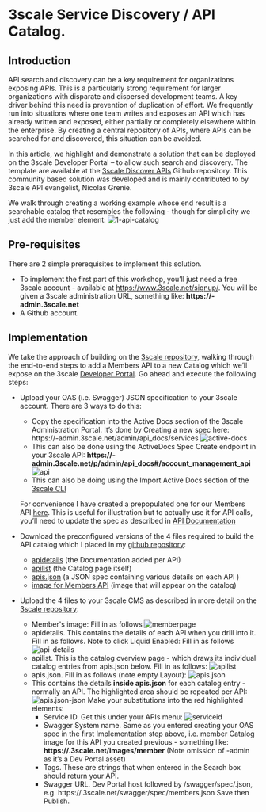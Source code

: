 # 3scale Service Discovery / API Catalog.

## Introduction 

API search and discovery can be a key requirement for organizations exposing APIs. This is a particularly strong requirement for larger organizations with disparate and dispersed development teams. A key driver behind this need is prevention of duplication of effort. We frequently run into situations where one team writes and exposes an API which has already written and exposed, either partially or completely elsewhere within the enterprise. By creating a central repository of APIs, where APIs can be searched for and discovered, this situation can be avoided. 

In this article, we highlight and demonstrate a solution that can be deployed on the 3scale Developer Portal – to allow such search and discovery. The template are available at the [3scale Discover APIs](https://github.com/3scale/3scale-discover-APIs) Github repository. This community based solution was developed and is mainly contributed to by 3scale API evangelist, Nicolas Grenie.

We walk through creating a working example whose end result is a searchable catalog that resembles the following - though for simplicity we just add the member element:
![1-api-catalog](https://access.redhat.com/sites/default/files/images/1-api-catalog.png)  

## Pre-requisites
There are 2 simple prerequisites to implement this solution. 
* To implement the first part of this workshop, you’ll just need a free 3scale account - available at https://www.3scale.net/signup/. You will be given a 3scale administration URL, something like: **https://<my-3scale-account>-admin.3scale.net**
* A Github account.

## Implementation
We take the approach of building on the [3scale repository](https://github.com/3scale/3scale-discover-APIs), walking through the end-to-end steps to add a Members API to a new Catalog which we’ll expose on the 3scale [Developer Portal](https://access.redhat.com/documentation/en-us/red_hat_3scale/2.saas/html/developer_portal/).
Go ahead and execute the following steps:
* Upload your OAS (i.e. Swagger) JSON specification to your 3scale account. There are 3 ways to do this:
  * Copy the specification into the Active Docs section of the 3scale Administration Portal. It’s done by Creating a new spec here:
https://<my-3scale-account>-admin.3scale.net/admin/api_docs/services
![active-docs](https://access.redhat.com/sites/default/files/images/2-active-docs.png)  
  * This can also be done using the ActiveDocs Spec Create endpoint in your 3scale API: **https://<my-3scale-account>-admin.3scale.net/p/admin/api_docs#/account_management_api**
![api](https://access.redhat.com/sites/default/files/images/3-3scale-api-menu.png)  
  * This can also be doing using the Import Active Docs section of the [3scale CLI](https://github.com/3scale/3scale-cli/blob/master/docs/import-api-definition.md)

  For convenience I have created a prepopulated one for our Members API [here](https://github.com/tnscorcoran/3scale-discover-apis/blob/master/members-oas-spec.json). This is useful for illustration but to actually use it for API calls, you’ll need to update the spec as described in [API Documentation](https://access.redhat.com/documentation/en-us/red_hat_3scale/2.saas/html/api_documentation/)  

* Download the preconfigured versions of the 4 files required to build the API catalog which I placed in my [github repository](https://github.com/tnscorcoran/3scale-discover-apis):
  * [apidetails](https://github.com/tnscorcoran/3scale-discover-apis/blob/master/apidetails) (the Documentation added per API)
  * [apilist](https://github.com/tnscorcoran/3scale-discover-apis/blob/master/apilist) (the Catalog page itself)
  * [apis.json](https://github.com/tnscorcoran/3scale-discover-apis/blob/master/apis.json) (a JSON spec containing various details on each API )
  * [image for Members API](https://github.com/tnscorcoran/3scale-discover-apis/blob/master/member.jpeg) (image that will appear on the catalog)  

* Upload the 4 files to your 3scale CMS as described in more detail on the [3scale repository](https://github.com/3scale/3scale-discover-APIs):
  * Member's image: Fill in as follows
    ![memberpage](https://access.redhat.com/sites/default/files/images/6-member.png)
  * apidetails. This contains the details of each API when you drill into it. Fill in as follows. Note to click Liquid Enabled: Fill in as follows
    ![api-details](https://access.redhat.com/sites/default/files/images/4-api-details.png)
  * apilist. This is the catalog overview page - which draws its individual catalog entries from apis.json below. Fill in as follows:
    ![apilist](https://access.redhat.com/sites/default/files/images/5-apilist.png)
  * apis.json. Fill in as follows (note empty Layout):
    ![apis.json](https://access.redhat.com/sites/default/files/images/7-1-apis.json_.png)
  * This contains the details **inside apis.json** for each catalog entry - normally an API. The highlighted area should be repeated per API:
    ![apis.json-json](https://access.redhat.com/sites/default/files/images/7-2-apis.json-json-view.png)
    Make your substitutions into the red highlighted elements:
    * Service ID. Get this under your APIs menu:
      ![serviceid](https://access.redhat.com/sites/default/files/images/9-service-id.png)
    * Swagger System name. Same as you entered creating your OAS spec in the first Implementation step above, i.e. member Catalog image for this API you created previous - something like: **https://<my-3scale-account>.3scale.net/images/member** (Note omission of -admin as it’s a Dev Portal asset)
    * Tags. These are strings that when entered in the Search box should return your API.
    * Swagger URL. Dev Portal host followed by /swagger/spec/<oas spec system name>.json, e.g. https://<my-3scale-account>.3scale.net/swagger/spec/members.json
Save then Publish.








